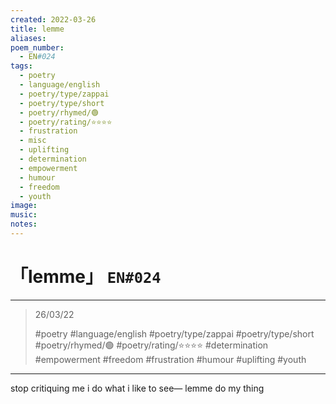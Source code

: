 ```yaml
---
created: 2022-03-26
title: lemme
aliases:
poem_number:
  - EN#024
tags:
  - poetry
  - language/english
  - poetry/type/zappai
  - poetry/type/short
  - poetry/rhymed/🟢
  - poetry/rating/⭐⭐⭐⭐
  - frustration
  - misc
  - uplifting
  - determination
  - empowerment
  - humour
  - freedom
  - youth
image:
music:
notes:
---
```

# 「lemme」 `EN#024`

---

> 26/03/22
> 
> #poetry 
> #language/english 
> #poetry/type/zappai #poetry/type/short 
> #poetry/rhymed/🟢 
> #poetry/rating/⭐⭐⭐⭐ 
> #determination #empowerment #freedom #frustration #humour #uplifting #youth 

---

stop critiquing me
i do what i like to see—
lemme do my thing
